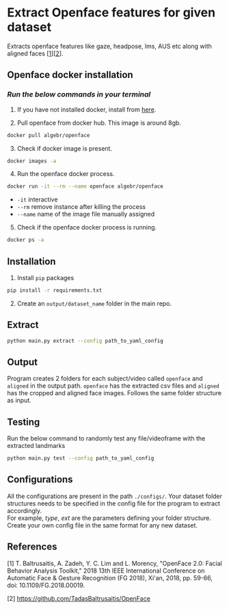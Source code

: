 # **Extract Openface features for given dataset**
Extracts openface features like gaze, headpose, lms, AUS etc along with aligned faces [[1](#1)][[2](#2)].

## **Openface docker installation**

### *Run the below commands in your terminal*
1. If you have not installed docker, install from [here](https://docs.docker.com/docker-for-mac/install/).

2. Pull openface from docker hub. This image is around 8gb.
```bash
docker pull algebr/openface
```

3. Check if docker image is present.
```bash
docker images -a
```
4. Run the openface docker process.
```bash
docker run -it --rm --name openface algebr/openface
```
* `-it` interactive
* `--rm` remove instance after killing the process
* `--name` name of the image file manually assigned

5. Check if the openface docker process is running.
```bash
docker ps -a
```

## **Installation**

1. Install `pip` packages

```bash
pip install -r requirements.txt
```

2. Create an `output/dataset_name` folder in the main repo.

## **Extract**

```bash
python main.py extract --config path_to_yaml_config
```

## **Output**
Program creates 2 folders for each subject/video called `openface` and `aligned` in the output path.
`openface` has the extracted csv files and `aligned` has the cropped and aligned face images.
Follows the same folder structure as input.

## **Testing**
Run the below command to randomly test any file/videoframe with the extracted landmarks
```bash
python main.py test --config path_to_yaml_config
```


## **Configurations**

All the configurations are present in the path `./configs/`. Your dataset folder structures needs to be specified in the config file for the program to extract accordingly. \
For example, *type*, *ext* are the parameters defining your folder structure. Create your own config file in the same format for any new dataset.

## **References**
<a id="1">[1]</a>
T. Baltrusaitis, A. Zadeh, Y. C. Lim and L. Morency, "OpenFace 2.0: Facial Behavior Analysis Toolkit," 2018 13th IEEE International Conference on Automatic Face & Gesture Recognition (FG 2018), Xi'an, 2018, pp. 59-66, doi: 10.1109/FG.2018.00019.

<a id="2">[2]</a>
https://github.com/TadasBaltrusaitis/OpenFace


